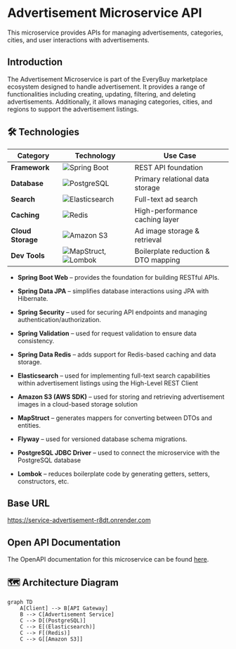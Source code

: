 # Advertisement Microservice API

This microservice provides APIs for managing advertisements, categories, cities, and user interactions with advertisements.

## Introduction

The Advertisement Microservice is part of the EveryBuy marketplace ecosystem designed to handle advertisement. It provides a range of functionalities including creating, updating, filtering, and deleting advertisements. Additionally, it allows managing categories, cities, and regions to support the advertisement listings.

 ## 🛠️ Technologies

| **Category**       | **Technology**                                                                                                                                | **Use Case**                          |  
|--------------------|-----------------------------------------------------------------------------------------------------------------------------------------------|---------------------------------------|  
| **Framework**      | ![Spring Boot](https://img.shields.io/badge/Spring_Boot-3.2%2B-6DB33F?logo=springboot)                                                        | REST API foundation                   |  
| **Database**       | ![PostgreSQL](https://img.shields.io/badge/PostgreSQL-16-336791?logo=postgresql)                                                              | Primary relational data storage       |  
| **Search**         | ![Elasticsearch](https://img.shields.io/badge/Elasticsearch-7.10-005571?logo=elasticsearch)                                                   | Full-text ad search                  |  
| **Caching**        | ![Redis](https://img.shields.io/badge/Redis-7.2-DC382D?logo=redis)                                                                            | High-performance caching layer        |  
| **Cloud Storage**  | ![Amazon S3](https://img.shields.io/badge/Amazon_S3-569A31?logo=amazons3)                                                                     | Ad image storage & retrieval          |  
| **Dev Tools**      | ![MapStruct](https://img.shields.io/badge/MapStruct-1.6-3A75BD?logo=java), ![Lombok](https://img.shields.io/badge/Lombok-1.18-pink?logo=java) | Boilerplate reduction & DTO mapping |  



- **Spring Boot Web** – provides the foundation for building RESTful APIs.

- **Spring Data JPA** – simplifies database interactions using JPA with Hibernate.

- **Spring Security** – used for securing API endpoints and managing authentication/authorization.

- **Spring Validation** – used for request validation to ensure data consistency.

- **Spring Data Redis** – adds support for Redis-based caching and data storage.

- **Elasticsearch** – used for implementing full-text search capabilities within advertisement listings using the High-Level REST Client

- **Amazon S3 (AWS SDK)** – used for storing and retrieving advertisement images in a cloud-based storage solution

- **MapStruct** – generates mappers for converting between DTOs and entities.

- **Flyway** – used for versioned database schema migrations.

- **PostgreSQL JDBC Driver** – used to connect the microservice with the PostgreSQL database

- **Lombok** – reduces boilerplate code by generating getters, setters, constructors, etc.


## Base URL

https://service-advertisement-r8dt.onrender.com

## Open API Documentation

The OpenAPI documentation for this microservice can be found [here](https://app.swaggerhub.com/apis-docs/OlesiaSmahlii/EveryBuy/1.0#/Advertisement%20service).

## 🗺️ Architecture Diagram

```mermaid
graph TD  
    A[Client] --> B[API Gateway]  
    B --> C[Advertisement Service]  
    C --> D[(PostgreSQL)]  
    C --> E[(Elasticsearch)]  
    C --> F[(Redis)]  
    C --> G[[Amazon S3]]  
